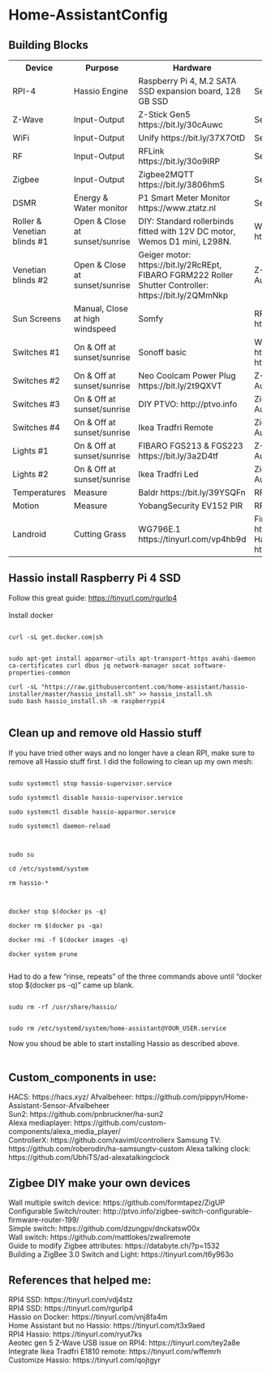 # Home-AssistantConfig

<h2>Building Blocks</h2>

<table style="width:500px">
    <col width="50px" />
    <col width="50px" />
    <col width="200px" />
    <col width="200px" />
  <tr>
    <th>Device</th>
    <th>Purpose</th>
    <th>Hardware</th>
    <th>Software</th>
  </tr>
  <tr>
    <td>RPI-4</td>
    <td>Hassio Engine</td>
    <td>Raspberry Pi 4, M.2 SATA SSD expansion board, 128 GB SSD</td>
    <td>See Hassio</td>
  </tr>
  <tr>
    <td>Z-Wave</td>
    <td>Input-Output</td>
    <td>Z-Stick Gen5 https://bit.ly/30cAuwc</td>
    <td>See Hassio</td>
  </tr>
  <tr>
    <td>WiFi</td>
    <td>Input-Output</td>
    <td>Unify https://bit.ly/37X7OtD</td>
    <td>See Hassio</td>
  </tr>
  <tr>
    <td>RF</td>
    <td>Input-Output</td>
    <td>RFLink https://bit.ly/30o9IRP</td>
    <td>See Hassio</td>
  </tr>
  <tr>
    <td>Zigbee</td>
    <td>Input-Output</td>
    <td>Zigbee2MQTT https://bit.ly/3806hmS</td>
    <td>See Hassio</td>
  </tr>  
  <tr>
    <td>DSMR</td>
    <td>Energy & Water monitor</td>
    <td>P1 Smart Meter Monitor https://www.ztatz.nl</td>
    <td>See Hassio</td>
  </tr>  
  <tr>
    <td>Roller & Venetian blinds #1</td>
    <td>Open & Close at sunset/sunrise</td>
    <td>DIY: Standard rollerbinds fitted with 12V DC motor, Wemos D1 mini, L298N.</td>
    <td>WiFi: ESPHome, Bases: https://bit.ly/36NWvnp</td>
  </tr>
  <tr>
    <td>Venetian blinds #2</td>
    <td>Open & Close at sunset/sunrise</td>
    <td>Geiger motor: https://bit.ly/2RcREpt, FIBARO FGRM222 Roller Shutter Controller: https://bit.ly/2QMmNkp</td>
    <td>Z-Wave: See Hassio Automation</td>
  </tr>
  <tr>
    <td>Sun Screens</td>
    <td>Manual, Close at high windspeed</td>
    <td>Somfy</td>
    <td>RF: RFlink integration: https://bit.ly/3832FQL</td>
  </tr>  
  <tr>
    <td>Switches #1</td>
    <td>On & Off at sunset/sunrise</td>
    <td>Sonoff basic</td>
    <td>Wifi: Tasmota: https://bit.ly/2FFV4eP, https://bit.ly/38337hV</td>
  </tr>
  <tr>
    <td>Switches #2</td>
    <td>On & Off at sunset/sunrise</td>
    <td>Neo Coolcam Power Plug https://bit.ly/2t9QXVT</td>
    <td>Z-Wave See Hassio Automation</td>
  </tr>  
  <tr>
    <td>Switches #3</td>
    <td>On & Off at sunset/sunrise</td>
    <td>DIY PTVO: http://ptvo.info </td>
    <td>Zigbee: See Hassio Automation</td>
  </tr>
  <tr>
    <td>Switches #4</td>
    <td>On & Off at sunset/sunrise</td>
    <td>Ikea Tradfri Remote </td>
    <td>Zigbee: See Hassio Automation</td>
  </tr>  
  <tr>
    <td>Lights #1</td>
    <td>On & Off at sunset/sunrise</td>
    <td>FIBARO FGS213 & FGS223 https://bit.ly/3a2D4tf</td>
    <td>Z-Wave: See Hassio Automation</td>
  </tr>
  <tr>
    <td>Lights #2</td>
    <td>On & Off at sunset/sunrise</td>
    <td>Ikea Tradfri Led</td>
    <td>Zigbee: See Hassio Automation</td>
  </tr>
  <tr>
    <td>Temperatures</td>
    <td>Measure</td>
    <td>Baldr https://bit.ly/39YSQFn</td>
    <td>RF: See Hassio Automation</td>
  </tr> 
  <tr>
    <td>Motion</td>
    <td>Measure</td>
    <td>YobangSecurity EV152 PIR  </td>
    <td>RF: See Hassio Automation</td>
  </tr>
  <tr>
    <td>Landroid</td>
    <td>Cutting Grass</td>
    <td>WG796E.1 https://tinyurl.com/vp4hb9d</td>
    <td>Firmware 5.21 https://tinyurl.com/sxp9emc
      Hassio: https://tinyurl.com/wbfl8nx</td>
  </tr>   
</table>

<h2>Hassio install Raspberry Pi 4 SSD</h2>

Follow this great guide: https://tinyurl.com/rgurlp4 <br><br>
Install docker
<pre><code>
curl -sL get.docker.com|sh
</pre></code>
<pre><code>
sudo apt-get install apparmor-utils apt-transport-https avahi-daemon ca-certificates curl dbus jq network-manager socat software-properties-common <br>
curl -sL "https://raw.githubusercontent.com/home-assistant/hassio-installer/master/hassio_install.sh" >> hassio_install.sh
sudo bash hassio_install.sh -m raspberrypi4<br>
</pre></code>

<h2> Clean up and remove old Hassio stuff</h2>
If you have tried other ways and no longer have a clean RPI, make sure to remove all Hassio stuff first. I did the following to clean up my own mesh:
<pre><code>
sudo systemctl stop hassio-supervisor.service<br>
sudo systemctl disable hassio-supervisor.service<br>
sudo systemctl disable hassio-apparmor.service<br>
sudo systemctl daemon-reload<br>
</code></pre>
<pre><code>
sudo su<br>
cd /etc/systemd/system<br>
rm hassio-*<br>
</code></pre>
<pre><code>
docker stop $(docker ps -q)<br>
docker rm $(docker ps -qa)<br>
docker rmi -f $(docker images -q)<br>
docker system prune<br>
</code></pre>

Had to do a few “rinse, repeats” of the three commands above until “docker stop $(docker ps -q)” came up blank.
<pre><code>
sudo rm -rf /usr/share/hassio/
</code></pre>

<pre><code>
sudo rm /etc/systemd/system/home-assistant@YOUR_USER.service
</code></pre>
Now you shoud be able to start installing Hassio as described above.<br><br>

<h2>Custom_components in use:</h2>
HACS: https://hacs.xyz/
Afvalbeheer: https://github.com/pippyn/Home-Assistant-Sensor-Afvalbeheer <br>
Sun2: https://github.com/pnbruckner/ha-sun2 <br>
Alexa mediaplayer: https://github.com/custom-components/alexa_media_player/ <br>
ControllerX: https://github.com/xaviml/controllerx
Samsung TV: https://github.com/roberodin/ha-samsungtv-custom
Alexa talking clock: https://github.com/UbhiTS/ad-alexatalkingclock

<h2>Zigbee DIY make your own devices</h2>
Wall multiple switch device: https://github.com/formtapez/ZigUP <br>
Configurable Switch/router: http://ptvo.info/zigbee-switch-configurable-firmware-router-199/ <br>
Simple switch: https://github.com/dzungpv/dnckatsw00x <br>
Wall switch: https://github.com/mattlokes/zwallremote <br>
Guide to modify Zigbee attributes: https://databyte.ch/?p=1532 <br>
Building a ZigBee 3.0 Switch and Light: https://tinyurl.com/t6y963o<br>

<h2>References that helped me:</h2>
RPI4 SSD: https://tinyurl.com/vdj4stz <br>
RPI4 SSD: https://tinyurl.com/rgurlp4 <br>
Hassio on Docker: https://tinyurl.com/vnj8fa4m <br>
Home Assistant but no Hassio: https://tinyurl.com/t3x9aed <br>
RPI4 Hassio: https://tinyurl.com/ryut7ks <br>
Aeotec gen 5 Z-Wave USB issue on RPI4: https://tinyurl.com/tey2a8e <br>
Integrate Ikea Tradfri E1810 remote: https://tinyurl.com/wffemrh <br>
Customize Hassio: https://tinyurl.com/qojtgyr <br>




